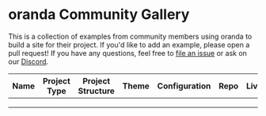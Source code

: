 # oranda Community Gallery

This is a collection of examples from community members using oranda to build
a site for their project. If you'd like to add an example, please open a pull
request! If you have any questions, feel free to [file an issue] or ask on our
[Discord].

| Name 	| Project Type 	| Project Structure 	| Theme 	| Configuration 	| Repo 	| Live 	|
|------	|--------------	|-------------------	|-------	|---------------	|------	|------	|
|      	|              	|                   	|       	|               	|      	|      	|
|      	|              	|                   	|       	|               	|      	|      	|
|      	|              	|                   	|       	|               	|      	|      	|

[file an issue]: https://github.com/axodotdev/oranda/issues/new
[Discord]: https://discord.gg/tyngzagMW7
